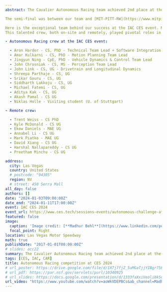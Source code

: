 ```yaml
---
abstract: The Cavalier Autonomous Racing team achieved 2nd place at the [**Indy Autonomous Challenge**](https://www.indyautonomouschallenge.com/) at CES 2024. As an unqualified team in last year's competition, we qualified as the top-seeded contender and martched to this year's racing competition at CES 2024.

The semi-final was between our team and [MIT-PITT-RW](https://www.mitpittrw.com/). Starting as the attacker, our autonomous car successfully completed overtakes when the defending car was running at 80 mph, 100 mph, and 115 mph, ultimately reaching a speed of 143 mph (230 kmph)! The finals brought us head-to-head with the [TUM Autonomous Racing team](https://www.linkedin.com/company/ftm-tum/). We managed to overtake them at 100 mph. However, our motion planner sent an acceleration command during a defense maneuver, pushing our car from 80 mph to 130 mph. This unforeseen action led to a race rule violation, bringing the round to an end and securing us the 2nd place.

Here is the exceptional team behind our success at the IAC CES event. More details can be found in [the team website](https://autonomousracing.dev/crew)
This talented crew, both on-site and remotely, played pivotal roles in preparing the autonomous racing stack.

- Autonomous Racing crew at the IAC CES event:

  - Aron Harder - CS, PhD - Technical Team Lead + Software Integration Team Lead
  - Amar Kulkarni - CS, PhD - Motion Planning Team Lead
  - Jingyun Ning - CpE, PhD - Vehicle Dynamics & Control Team Lead
  - John Chrosniak - CS, MS - Perception Team Lead
  - John Link - CS, UG - Drivetrain and Longitudinal Dynamics 
  - Shreepa Parthaje - CS, UG
  - Srikar Gouru - CS, UG
  - Siddharth Lakkoju - CS, UG
  - Michael Fatemi - CS, UG
  - Aditya Kak - CS, UG
  - Akash Pamal - CS UG
  - Niklas Holle - Visiting student (U. of Stuttgart)

- Remote crew:

  - Trent Weiss - CS PhD
  - Kyle McDonald - CS UG
  - Ekow Daniels - MAE UG
  - Annabel Li - CS UG
  - Mark Piatko - MAE UG
  - David Xiang - CS UG
  - Harshal Nallapareddy - CS UG
  - Preetham Minchu - CS UG

address:
  city: Las Vegas
  country: United States
  # postcode: "94305"
  region: NV
  # street: 450 Serra Mall
all_day: false
authors: []
date: "2024-01-03T09:00:00Z"
date_end: "2024-01-11T17:00:00Z"
event: IAC CES 2024
event_url: https://www.ces.tech/sessions-events/autonomous-challenge-at-ces.aspx
featured: false
image:
  caption: 'Image credit: [**Madhur Behl**](https://www.linkedin.com/posts/madhurbehl_ces2024-hoosracing-autonomousracing-activity-7151597829424082944-Roz3?utm_source=share&utm_medium=member_desktop)'
  focal_point: Right
location: Las Vegas Motor Speedway
math: true
publishDate: "2017-01-01T00:00:00Z"
# slides: acc22
summary: The Cavalier Autonomous Racing team achieved 2nd place at the IAC CES 2024.
tags: [CES, IAC, CAR]
title: Autonomous Racing competition at CES 2024
# url_poster: https://drive.google.com/file/d/1X7j7fjZ_5uMGaTjjYIBgr75FSJEmYaB0/view?usp=sharing
# url_pdf: https://par.nsf.gov/servlets/purl/10340925
# url_slides: https://docs.google.com/presentation/d/1333faXxiVeolibkSoQrCgxq_UoA-j0dp/edit?usp=sharing&ouid=102446797087350617558&rtpof=true&sd=true
url_video: "https://www.youtube.com/watch?v=aoWkVDEPBCs&ab_channel=MadhurBehl"
---
```


<!-- {{% callout note %}}
Click on the **Slides** button above to view the built-in slides feature.
{{% /callout %}}

Slides can be added in a few ways:

- **Create** slides using Wowchmey's [*Slides*](https://wowchemy.com/docs/managing-content/#create-slides) feature and link using `slides` parameter in the front matter of the talk file
- **Upload** an existing slide deck to `static/` and link using `url_slides` parameter in the front matter of the talk file
- **Embed** your slides (e.g. Google Slides) or presentation video on this page using [shortcodes](https://wowchemy.com/docs/writing-markdown-latex/).

Further talk details can easily be added to this page using *Markdown* and $\rm \LaTeX$ math code. -->
